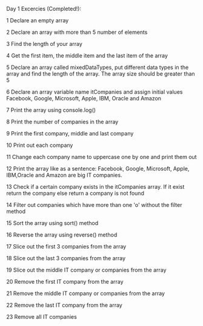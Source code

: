 Day 1 Excercies (Completed!):

1	Declare an empty array

2	Declare an array with more than 5 number of elements

3	Find the length of your array

4	Get the first item, the middle item and the last item of the array

5	Declare an array called mixedDataTypes, put different data types in the array and find the length of the array. The array size should be greater than 5

6	Declare an array variable name itCompanies and assign initial values Facebook, Google, Microsoft, Apple, IBM, Oracle and Amazon

7	Print the array using console.log()

8	Print the number of companies in the array

9	Print the first company, middle and last company

10	Print out each company

11	Change each company name to uppercase one by one and print them out

12	Print the array like as a sentence: Facebook, Google, Microsoft, Apple, IBM,Oracle and Amazon are big IT companies.

13	Check if a certain company exists in the itCompanies array. If it exist return the company else return a company is not found

14	Filter out companies which have more than one 'o' without the filter method

15	Sort the array using sort() method

16	Reverse the array using reverse() method

17	Slice out the first 3 companies from the array

18	Slice out the last 3 companies from the array

19	Slice out the middle IT company or companies from the array

20	Remove the first IT company from the array

21	Remove the middle IT company or companies from the array

22	Remove the last IT company from the array

23	Remove all IT companies

